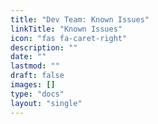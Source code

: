 ```yaml
---
title: "Dev Team: Known Issues"
linkTitle: "Known Issues"
icon: "fas fa-caret-right"
description: ""
date: ""
lastmod: ""
draft: false
images: []
type: "docs"
layout: "single"
---
```

